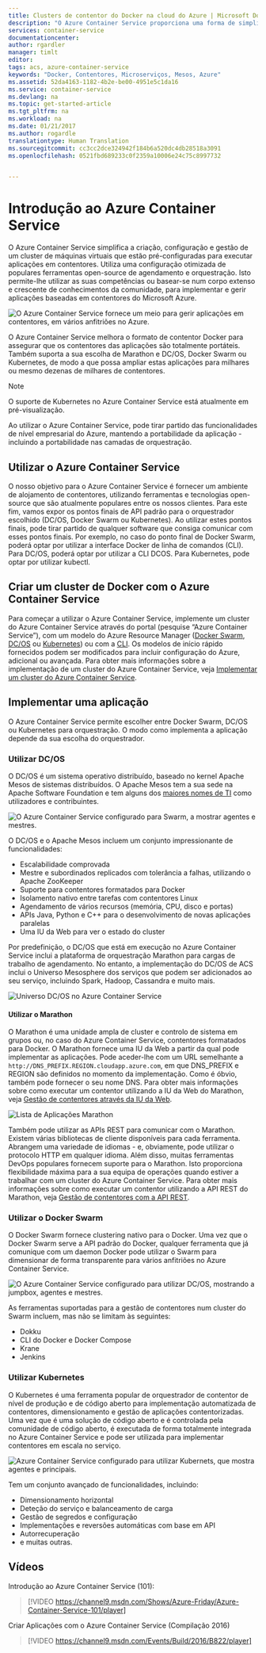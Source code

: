 ```yaml
---
title: Clusters de contentor do Docker na cloud do Azure | Microsoft Docs
description: "O Azure Container Service proporciona uma forma de simplificar a criação, configuração e gestão de um cluster de máquinas virtuais que estão pré-configuradas para executar aplicações em contentores."
services: container-service
documentationcenter: 
author: rgardler
manager: timlt
editor: 
tags: acs, azure-container-service
keywords: "Docker, Contentores, Microserviços, Mesos, Azure"
ms.assetid: 52da4163-1182-4b2e-be00-4951e5c1da16
ms.service: container-service
ms.devlang: na
ms.topic: get-started-article
ms.tgt_pltfrm: na
ms.workload: na
ms.date: 01/21/2017
ms.author: rogardle
translationtype: Human Translation
ms.sourcegitcommit: cc3cc2dce324942f184b6a520dc4db28518a3091
ms.openlocfilehash: 0521fbd689233c0f2359a10006e24c75c8997732


---
```

# <a name="azure-container-service-introduction"></a>Introdução ao Azure Container Service
O Azure Container Service simplifica a criação, configuração e gestão de um cluster de máquinas virtuais que estão pré-configuradas para executar aplicações em contentores. Utiliza uma configuração otimizada de populares ferramentas open-source de agendamento e orquestração. Isto permite-lhe utilizar as suas competências ou basear-se num corpo extenso e crescente de conhecimentos da comunidade, para implementar e gerir aplicações baseadas em contentores do Microsoft Azure.

![O Azure Container Service fornece um meio para gerir aplicações em contentores, em vários anfitriões no Azure.](./media/acs-intro/acs-cluster-new.png)

O Azure Container Service melhora o formato de contentor Docker para assegurar que os contentores das aplicações são totalmente portáteis. Também suporta a sua escolha de Marathon e DC/OS, Docker Swarm ou Kubernetes, de modo a que possa ampliar estas aplicações para milhares ou mesmo dezenas de milhares de contentores.

>[!NOTE]
> O suporte de Kubernetes no Azure Container Service está atualmente em pré-visualização.
>

Ao utilizar o Azure Container Service, pode tirar partido das funcionalidades de nível empresarial do Azure, mantendo a portabilidade da aplicação - incluindo a portabilidade nas camadas de orquestração.

## <a name="using-azure-container-service"></a>Utilizar o Azure Container Service
O nosso objetivo para o Azure Container Service é fornecer um ambiente de alojamento de contentores, utilizando ferramentas e tecnologias open-source que são atualmente populares entre os nossos clientes. Para este fim, vamos expor os pontos finais de API padrão para o orquestrador escolhido (DC/OS, Docker Swarm ou Kubernetes). Ao utilizar estes pontos finais, pode tirar partido de qualquer software que consiga comunicar com esses pontos finais. Por exemplo, no caso do ponto final de Docker Swarm, poderá optar por utilizar a interface Docker de linha de comandos (CLI). Para DC/OS, poderá optar por utilizar a CLI DCOS. Para Kubernetes, pode optar por utilizar kubectl.

## <a name="creating-a-docker-cluster-by-using-azure-container-service"></a>Criar um cluster de Docker com o Azure Container Service
Para começar a utilizar o Azure Container Service, implemente um cluster do Azure Container Service através do portal (pesquise “Azure Container Service”), com um modelo do Azure Resource Manager ([Docker Swarm](https://github.com/Azure/azure-quickstart-templates/tree/master/101-acs-swarm), [DC/OS](https://github.com/Azure/azure-quickstart-templates/tree/master/101-acs-dcos) ou [Kubernetes](https://github.com/Azure/azure-quickstart-templates/tree/master/101-acs-kubernetes)) ou com a [CLI](/articles/xplat-cli-install.md). Os modelos de início rápido fornecidos podem ser modificados para incluir configuração do Azure, adicional ou avançada. Para obter mais informações sobre a implementação de um cluster do Azure Container Service, veja [Implementar um cluster do Azure Container Service](container-service-deployment.md).

## <a name="deploying-an-application"></a>Implementar uma aplicação
O Azure Container Service permite escolher entre Docker Swarm, DC/OS ou Kubernetes para orquestração. O modo como implementa a aplicação depende da sua escolha do orquestrador.

### <a name="using-dcos"></a>Utilizar DC/OS
O DC/OS é um sistema operativo distribuído, baseado no kernel Apache Mesos de sistemas distribuídos. O Apache Mesos tem a sua sede na Apache Software Foundation e tem alguns dos [maiores nomes de TI](http://mesos.apache.org/documentation/latest/powered-by-mesos/) como utilizadores e contribuintes.

![O Azure Container Service configurado para Swarm, a mostrar agentes e mestres.](media/acs-intro/dcos.png)

O DC/OS e o Apache Mesos incluem um conjunto impressionante de funcionalidades:

* Escalabilidade comprovada
* Mestre e subordinados replicados com tolerância a falhas, utilizando o Apache ZooKeeper
* Suporte para contentores formatados para Docker
* Isolamento nativo entre tarefas com contentores Linux
* Agendamento de vários recursos (memória, CPU, disco e portas)
* APIs Java, Python e C++ para o desenvolvimento de novas aplicações paralelas
* Uma IU da Web para ver o estado do cluster

Por predefinição, o DC/OS que está em execução no Azure Container Service inclui a plataforma de orquestração Marathon para cargas de trabalho de agendamento. No entanto, a implementação do DC/OS de ACS inclui o Universo Mesosphere dos serviços que podem ser adicionados ao seu serviço, incluindo Spark, Hadoop, Cassandra e muito mais.

![Universo DC/OS no Azure Container Service](media/dcos/universe.png)

#### <a name="using-marathon"></a>Utilizar o Marathon
O Marathon é uma unidade ampla de cluster e controlo de sistema em grupos ou, no caso do Azure Container Service, contentores formatados para Docker. O Marathon fornece uma IU da Web a partir da qual pode implementar as aplicações. Pode aceder-lhe com um URL semelhante a `http://DNS_PREFIX.REGION.cloudapp.azure.com`, em que DNS\_PREFIX e REGION são definidos no momento da implementação. Como é óbvio, também pode fornecer o seu nome DNS. Para obter mais informações sobre como executar um contentor utilizando a IU da Web do Marathon, veja [Gestão de contentores através da IU da Web](container-service-mesos-marathon-ui.md).

![Lista de Aplicações Marathon](media/dcos/marathon-applications-list.png)

Também pode utilizar as APIs REST para comunicar com o Marathon. Existem várias bibliotecas de cliente disponíveis para cada ferramenta. Abrangem uma variedade de idiomas - e, obviamente, pode utilizar o protocolo HTTP em qualquer idioma. Além disso, muitas ferramentas DevOps populares fornecem suporte para o Marathon. Isto proporciona flexibilidade máxima para a sua equipa de operações quando estiver a trabalhar com um cluster do Azure Container Service. Para obter mais informações sobre como executar um contentor utilizando a API REST do Marathon, veja [Gestão de contentores com a API REST](container-service-mesos-marathon-rest.md).

### <a name="using-docker-swarm"></a>Utilizar o Docker Swarm
O Docker Swarm fornece clustering nativo para o Docker. Uma vez que o Docker Swarm serve a API padrão do Docker, qualquer ferramenta que já comunique com um daemon Docker pode utilizar o Swarm para dimensionar de forma transparente para vários anfitriões no Azure Container Service.

![O Azure Container Service configurado para utilizar DC/OS, mostrando a jumpbox, agentes e mestres.](media/acs-intro/acs-swarm2.png)

As ferramentas suportadas para a gestão de contentores num cluster do Swarm incluem, mas não se limitam às seguintes:

* Dokku
* CLI do Docker e Docker Compose
* Krane
* Jenkins

### <a name="using-kubernetes"></a>Utilizar Kubernetes
O Kubernetes é uma ferramenta popular de orquestrador de contentor de nível de produção e de código aberto para implementação automatizada de contentores, dimensionamento e gestão de aplicações contentorizadas. Uma vez que é uma solução de código aberto e é controlada pela comunidade de código aberto, é executada de forma totalmente integrada no Azure Container Service e pode ser utilizada para implementar contentores em escala no serviço.

![Azure Container Service configurado para utilizar Kubernets, que mostra agentes e principais.](media/acs-intro/kubernetes.png)

Tem um conjunto avançado de funcionalidades, incluindo:
* Dimensionamento horizontal
* Deteção do serviço e balanceamento de carga
* Gestão de segredos e configuração
* Implementações e reversões automáticas com base em API
* Autorrecuperação
* e muitas outras.



## <a name="videos"></a>Vídeos
Introdução ao Azure Container Service (101):  

> [!VIDEO https://channel9.msdn.com/Shows/Azure-Friday/Azure-Container-Service-101/player]
>
>

Criar Aplicações com o Azure Container Service (Compilação 2016)

> [!VIDEO https://channel9.msdn.com/Events/Build/2016/B822/player]
>
>



<!--HONumber=Feb17_HO1-->


